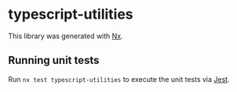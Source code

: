 # typescript-utilities

This library was generated with [Nx](https://nx.dev).

## Running unit tests

Run `nx test typescript-utilities` to execute the unit tests via [Jest](https://jestjs.io).
